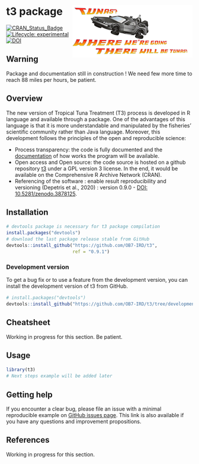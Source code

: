 
<!-- README.md is generated from README.Rmd. Please edit that file and click on Knit button at the end. -->

# t3 package <a href='https://ob7-ird.github.io/t3'><img src='man/figures/logo.png' align="right" /></a>

<!-- badges: start -->

[![CRAN\_Status\_Badge](https://www.r-pkg.org/badges/version/t3)](https://cran.r-project.org/package=t3)
[![Lifecycle:
experimental](https://img.shields.io/badge/lifecycle-experimental-orange.svg)](https://www.tidyverse.org/lifecycle/#experimental)
[![DOI](https://zenodo.org/badge/210599699.svg)](https://zenodo.org/badge/latestdoi/210599699)

<!-- badges: end -->

## Warning

Package and documentation still in construction \! We need few more time
to reach 88 miles per hours, be patient.

## Overview

The new version of Tropical Tuna Treatment (T3) process is developed in
R language and available through a package. One of the advantages of
this language is that it is more understandable and manipulated by the
fisheries’ scientific community rather than Java language. Moreover,
this development follows the principles of the open and reproducible
science:

  - Process transparency: the code is fully documented and the
    [documentation](https://ob7-ird.github.io/t3) of how works the
    program will be available.
  - Open access and Open source: the code source is hosted on a github
    repository [t3](https://github.com/OB7-IRD/t3/) under a GPL version
    3 license. In the end, it would be available on the Comprehensive R
    Archive Network (CRAN).
  - Referencing of the software : enable result reproducibility and
    versioning (Depetris et al., 2020) : version 0.9.0 -
    [DOI: 10.5281/zenodo.3878125](https://zenodo.org/badge/latestdoi/210599699).

## Installation

``` r
# devtools package is necessary for t3 package compilation
install.packages("devtools")
# download the last package release stable from GitHub 
devtools::install_github("https://github.com/OB7-IRD/t3",
                         ref = "0.9.1")
```

### Development version

To get a bug fix or to use a feature from the development version, you
can install the development version of t3 from GitHub.

``` r
# install.packages("devtools")
devtools::install_github("https://github.com/OB7-IRD/t3/tree/development")
```

## Cheatsheet

Working in progress for this section. Be patient.

## Usage

``` r
library(t3)
# Next steps example will be added later
```

## Getting help

If you encounter a clear bug, please file an issue with a minimal
reproducible example on [GitHub issues
page](https://github.com/OB7-IRD/t3/issues). This link is also available
if you have any questions and improvement propositions.

## References

Working in progress for this section.
